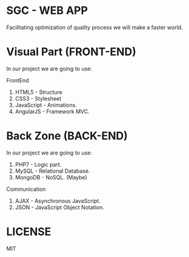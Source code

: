 # SGC - WEB APP

Facilitating optimization of quality process we will make a faster world.

# Visual Part (FRONT-END)

In our project we are going to use:

FrontEnd 

1. HTML5 - Structure
2. CSS3 - Stylesheet
3. JavaScript - Animations.
4. AngularJS - Framework MVC.

# Back Zone (BACK-END)

In our project we are going to use:

1. PHP7 - Logic part.
2. MySQL - Relational Database.
3. MongoDB - NoSQL. (Maybe)

Communication
1. AJAX - Asynchronous JavaScript.
2. JSON - JavaScript Object Notation.


# LICENSE
MIT
